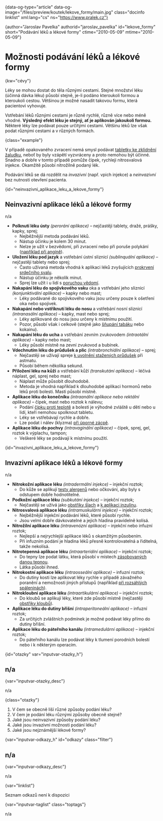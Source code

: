 
{data-og-type="article" data-og-image="/files/preview/koutek/lekove_formy/main.jpg" class="docinfo linklist" xml:lang="cs" ns="https://www.pralek.cz"}

{author="Jaroslav Pavelka" authorid="jaroslav\_pavelka" id="lekove\_formy" short="Podávání léků a lékové formy" ctime="2010-05-09" mtime="2010-05-09"}

# Možnosti podávání léků a lékové formy

<!-- generated attribute kw by user_udpatekw.sh on 2019-01-10, do not edit -->

{kw="cévy"}

Léky se mohou dostat do těla různými cestami. Stejné množství léku (účinná dávka léku) působí stejně, je-li podáno kteroukoli formou a kteroukoli cestou. Většinou je možné nasadit takovou formu, která pacientovi vyhovuje.

Vstřebání léků různými cestami je různě rychlé, různě více nebo méně vhodné. **Výsledný efekt léku je stejný, ať je aplikován jakoukoli formou.** Některé léky lze podávat pouze určitými cestami. Většinu léků lze však podat různými cestami a v různých formách.

{class="example"}

V případě opakovaného zvracení nemá smysl podávat [tabletky ke zklidnění žaludku][1], neboť by byly vzápětí vyzvráceny a proto nemohou být účinné. Snadno a dobře v tomto případě pomůže čípek, rychleji nitrosvalová injekce. Okamžitě působí nitrožilně podaný lék.

Podávání léků se dá rozdělit na _invazivní_ (např. vpich injekce) a _neinvazivní_ bez nutnosti otevření pacienta.

{id="neinvazivni\_aplikace\_leku\_a\_lekove_formy"}

## Neinvazivní aplikace léků a lékové formy

n/a

  * **Polknutí léku ústy** _(perorání aplikace)_ – nejčastěji tablety, dražé, prášky, kapky, sprej;
      * Nejběžnější metoda podávání léků.
      * Nástup účinku je kolem 30 minut.
      * Nelze je užít v bezvědomí, při zvracení nebo při poruše polykání ([například při angíně][2]).
  * **Uložení léku pod jazyk** a vstřebání ústní sliznicí _(sublinquální aplikace)_ – nejčastěji tablety nebo sprej;
      * Často užívaná metoda vhodná k aplikaci léků zvyšujících [prokrvení srdečního svalu][3].
      * Nástup účinku je několik minut.
      * Sprej lze užít i u lidí s [poruchou vědomí][4].
  * **Nakapání léku do spojivkového vaku** oka a vstřebání jeho sliznicí _(konjunktivální aplikace)_ – kapky nebo mast;
      * Léky podávané do spojivkového vaku jsou určeny pouze k ošetření oka nebo spojivek.
  * **Nakapání nebo vstříknutí léku do nosu** a vstřebání nosní sliznicí _(intranasální aplikace)_ – kapky, mast nebo sprej;
      * Léky aplikované do nosu jsou určeny k místnímu použití.
      * Pozor, působí však i celkově (stejně jako [šňupání tabáku][5] nebo kokainu).
  * **Nakapání léku do ucha** a vstřebání zevním zvukovodem _(intraotální aplikace)_ – kapky nebo mast;
      * Léky působí místně na zevní zvukovod a bubínek.
  * **Vdechnutím léku do průdušek a plic** _(intrabronchiální aplikace)_ – sprej;
      * Nejčastěji se užívají spreje [k uvolnění stažených průdušek][6] při astmatu.
      * Působí během několika sekund.
  * **Přiložení léku na kůži** a vstřebání kůží _(transkutání aplikace)_ – léčivá náplast, gel, sprej nebo mast;
      * Náplast může působit dlouhodobě.
      * Metoda je vhodná například k dlouhodobé aplikaci hormonů nebo léků proti bolesti. Masti působí místně.
  * **Aplikace léku do konečníku** _(intraanální aplikace nebo rektální aplikace)_ – čípek, mast nebo roztok k nálevu;
      * Podání [čípku proti teplotě][7] a bolesti je výhodné zvláště u dětí nebo u lidí, kteří nemohou spolknout tabletu.
      * Léky se vstřebávají rychle a dobře.
      * Lze podat i nálev (klyzma) [při úporné zácpě][1].
  * **Aplikace léku do pochvy** _(intravaginální aplikace)_ – čípek, sprej, gel, roztok k výplachu, tampon;
      * Veškeré léky se podávají k místnímu použití.

{id="invazivni\_aplikace\_leku\_a\_lekove_formy"}

## Invazivní aplikace léků a lékové formy

n/a

  * **Nitrokožní aplikace léku** _(intradermální injekce)_ – injekční roztok;
      * Do kůže se aplikují [testy alergenů][8] nebo očkování, aby byly s odstupem dobře hodnotitelné.
  * **Podkožní aplikace léku** _(subkutání injekce)_ – injekční roztok;
      * Nejčastěji se užívá jako [obstřiky šlach][9] a [k aplikaci inzulínu][10].
  * **Nitrosvalová aplikace léku** _(intramuskulární injekce)_ – injekční roztok;
      * Nejběžnější injekční podávání léků, které působí rychle.
      * Jsou velmi dobře dávkovatelné a jejich hladina pravidelně kolísá.
  * **Nitrožilní aplikace léku** _(intravenózní aplikace)_ – injekční nebo infuzní roztok;
      * Nejlepší a nejrychlejší aplikace léků s okamžitým působením.
      * Při infuzním podání je hladina léků přesně kontrolovatelná a řiditelná, takže nekolísá.
  * **Nitrotepenná aplikace léku** _(intraarteriální aplikace)_ – injekční roztok;
      * Do tepny lze podat látku, která působí v místech [zásobovaných danou tepnou][11].
      * Látka působí ihned.
  * **Nitrokostní aplikace léku** _(intraosseální aplikace)_ – infuzní roztok;
      * Do dutiny kosti lze aplikovat léky rychle v případě závažného poranění a nemožnosti jiných přístupů (například [při rozsáhlých spáleninách][12]).
  * **Nitrokloubní aplikace léku** _(intraartikulární aplikace)_ – injekční roztok;
      * Do kloubů se aplikují léky, které zde působí místně (nejčastěji [obstřiky kloubů][13]).
  * **Aplikace léku do dutiny břišní** _(intraperitoneální aplikace)_ – infuzní roztok;
      * Za určitých zvláštních podmínek je možné podávat léky přímo do dutiny břišní.
  * **Aplikace léku do páteřního kanálu** _(intramedulární aplikace)_ – injekční roztok;
      * Do páteřního kanálu lze podávat léky k tlumení porodních bolestí nebo i k některým operacím.

{id="otazky" var="inputvar-otazky_h"}

## n/a

{var="inputvar-otazky_desc"}

n/a

{class="otazky"}

  1. V čem se obecně liší různé způsoby podání léku?
  2. V čem je podání léku různými způsoby obecně stejné?
  3. Jaké jsou neinvazivní způsoby podání léku?
  4. Jaké jsou invazivní možnosti podání léku?
  5. Jaké jsou nejznámější lékové formy?

{var="inputvar-odkazy_h" id="odkazy" class="filter"}

## n/a

{var="inputvar-odkazy_desc"}

n/a

{var="linklist"}

Seznam odkazů není k dispozici

{var="inputvar-taglist" class="toptags"}

n/a

 [1]: funkcni_poruchy_traveni
 [2]: bolest_v_krku_angina
 [3]: srdecni_infarkt
 [4]: nadmerne_dychani
 [5]: koureni_cigaret
 [6]: kasel_a_typy_kasle
 [7]: teplota
 [8]: imunita
 [9]: onemocneni_slach
 [10]: cukrovka
 [11]: iktus
 [12]: ochlazeni_spaleniny
 [13]: artroza

